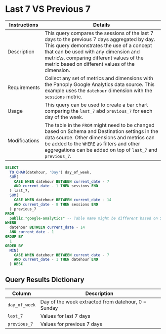 # ﻿Last 7 VS Previous 7

Instructions | Details
---|---
Description | This query compares the sessions of the last 7 days to the previous 7 days aggregated by day. This query demonstrates the use of a concept that can be used with any dimension and metric\\s, comparing different values of the metric based on different values of the dimension.
Requirements | Collect any set of metrics and dimensions with the Panoply Google Analytics data source. This example uses the `datehour` dimension with the `sessions` metric.
Usage | This query can be used to create a bar chart comparing the `last_7` abd `previous_7` for each day of the week.
Modifications | The table in the `FROM` might need to be changed based on Schema and Destination settings in the data source. Other dimensions and metrics can be added to the `WHERE` as filters and other aggregations can be added on top of `last_7` and `previous_7`.

```sql
SELECT
  TO_CHAR(datehour, 'Day') day_of_week,
  SUM(
    CASE WHEN datehour BETWEEN current_date - 7
    AND current_date - 1 THEN sessions END
  ) last_7,
  SUM(
    CASE WHEN datehour BETWEEN current_date - 14
    AND current_date - 8 THEN sessions END
  ) previous_7
FROM
  public."google-analytics" -- Table name might be different based on Schema and Destination settings in the data source
WHERE
  datehour BETWEEN current_date - 14
  AND current_date - 1
GROUP BY
  1
ORDER BY
  MIN(
    CASE WHEN datehour BETWEEN current_date - 7
    AND current_date - 1 THEN datehour END
  ) DESC
```

## Query Results Dictionary
Column | Description
---|---
`day_of_week`| Day of the week extracted from datehour, 0 = Sunday
`last_7`| Values for last 7 days
`previous_7`| Values for previous 7 days
